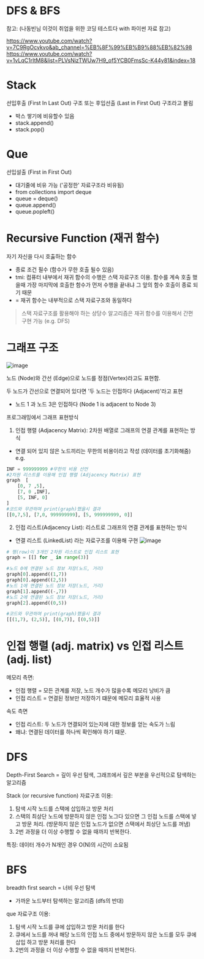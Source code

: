 # DFS & BFS

참고: (나동빈님 이것이 취업을 위한 코딩 테스트다 with 파이썬 자료 참고)

https://www.youtube.com/watch?v=7C9RgOcvkvo&ab_channel=%EB%8F%99%EB%B9%88%EB%82%98
<br>
https://www.youtube.com/watch?v=1vLqC1rItM8&list=PLVsNizTWUw7H9_of5YCB0FmsSc-K44y81&index=18

# Stack 

선입후출 (First In Last Out) 구조 또는 후입선출 (Last in First Out) 구조라고 불림
- 박스 쌓기에 비유할수 있음
- stack.append()
- stack.pop()

# Que
선입설출 (First in First Out)
- 대기줄에 비유 가능 ('공정한' 자료구조라 비유됨)
- from collections import deque
- queue = deque()
- queue.append()
- queue.popleft()

# Recursive Function (재귀 함수)
자기 자신을 다시 호춣하는 함수
- 종료 조건 필수 (함수가 무한 호출 될수 있음)
- tmi: 컴퓨터 내부에서 재귀 함수의 수행은 스택 자료구조 이용. 함수를 계속 호출 했을때 가장 마지막에 호출한 함수가 먼저 수행을 끝내냐 그 앞의 함수 호출이 종료 되기 때문
- = 재귀 함수는 내부적으로 스택 자료구조와 동일하다
> 스택 자료구조를 활용해야 하는 상당수 알고리즘은 재귀 함수를 이용해서 간편 구현 가능 (e.g. DFS)

# 그래프 구조
![image](https://miro.medium.com/max/976/0*UgMHEDLriw2efXbx)

노드 (Node)와 간선 (Edge)으로 노드를 정점(Vertex)라고도 표현함. 

두 노드가 간선으로 연결되어 있다면 '두 노드는 인접하다 (Adjacent)'라고 표현 
- 노드 1 과 노드 3은 인접하다 (Node 1 is adjacent to Node 3)

프로그래밍에서 그래프 표현방식
1. 인접 행렬 (Adjacency Matrix): 2차원 배열로 그래프의 연결 관계를 표현하는 방식
- 연결 되어 있지 않은 노드끼리는 무한의 비용이라고 작성 (데이터를 초기화해줌)
e.g.
```python
INF = 999999999 #무한의 비용 선언
#2차원 리스트를 이용해 인접 행렬 (Adjacency Matrix) 표현
graph  [
    [0, 7 ,5],
    [7, 0 ,INF],
    [5, INF, 0]
]
#코드와 무관하며 print(graph)했을시 결과
[[0,7,5], [7,0, 999999999], [5, 999999999, 0]]
```
2. 인접 리스트(Adjacency List): 리스트로 그래프의 연결 관계를 표현하는 방식
- 연결 리스트 (LinkedList) 라는 자료구조를 이용해 구현
![image](https://images.velog.io/images/hyewonkkang/post/93699df9-1619-4594-b22d-887236f351ed/%E1%84%89%E1%85%B3%E1%84%8F%E1%85%B3%E1%84%85%E1%85%B5%E1%86%AB%E1%84%89%E1%85%A3%E1%86%BA%202022-01-29%20%E1%84%8B%E1%85%A9%E1%84%8C%E1%85%A5%E1%86%AB%2012.12.05.png)

```python
# 행(row)이 3개인 2차원 리스트로 인접 리스트 표현
graph = [[] for _ in range(3)]

#노드 0에 연결된 노드 정보 저장(노드, 거리)
graph[0].append((1,7))
graph[0].append((2,5))
#노드 1에 연결된 노드 정보 저장(노드, 거리)
graph[1].append((-,7))
#노드 2에 연결된 노드 정보 저장(노드, 거리)
graph[2].append((0,5))

#코드와 무관하며 print(graph)했을시 결과
[[(1,7), (2,5)], [(0,7)], [(0,5)]]
```

# 인접 행렬 (adj. matrix) vs 인접 리스트 (adj. list)

메모리 측면:
- 인접 행렬 = 모든 관계를 저장, 노드 개수가 많을수록 메모리 낭비가 큼
- 인접 리스트 = 연결된 정보만 저장하기 떄문에 메모리 효율적 사용

속도 측면
- 인접 리스트: 두 노드가 연결되어 있는지에 대한 정보를 얻는 속도가 느림 
- 왜냐: 연결된 데이터를 하나씩 확인해야 하기 떄문. 

# DFS
Depth-First Search = 깊이 우선 탐색, 그래프에서 깊은 부분을 우선적으로 탐색하는 알고리즘

Stack (or recursive function) 자료구조 이용:
1. 탐색 시작 노드를 스택에 삽입하고 방문 처리
2. 스택의 최상단 노드에 방문하지 않은 인접 노그다 있으면 그 인접 노드를 스택에 넣고 방문 처리. (방문하지 않은 인접 노드가 없으면 스택에서 최상단 노드를 꺼냄)
3. 2번 과정을 더 이상 수행할 수 없을 때까지 반복한다. 

특징: 데이터 개수가 N개인 경우 O(N)의 시간이 소요됨

# BFS
breadth first search = 너비 우선 탐색
- 가까운 노드부터 탐색하는 알고리즘 (dfs의 반대)

que 자료구조 이용:
1. 탐색 시작 노드를 큐에 삽입하고 방문 처리를 한다
2. 큐에서 노드를 꺼내 해당 노드의 인접 노드 중에서 방문하지 않은 노드를 모두 큐에 삽입 하고 방문 처리를 한다
3. 2번의 과정을 더 이상 수행할 수 없을 때까지 반복한다. 
